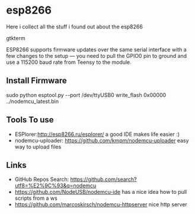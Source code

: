 # esp8266
Here i collect all the stuff i found out about the esp8266

gtkterm

ESP8266 supports firmware updates over the same serial interface with a few changes to the setup — you need to pull the GPIO0 pin to ground and use a 115200 baud rate from Teensy to the module.


## Install Firmware
sudo python esptool.py --port /dev/ttyUSB0  write_flash 0x00000 ../nodemcu_latest.bin


## Tools To use
* ESPlorer:http://esp8266.ru/esplorer/ a good IDE makes life easier :)
* nodemcu-uploader: https://github.com/kmpm/nodemcu-uploader easy way to upload files

## Links
* GitHub Repos Search: https://github.com/search?utf8=%E2%9C%93&q=nodemcu
* https://github.com/NodeUSB/nodemcu-ide has a nice idea how to pull scripts from a ws
* https://github.com/marcoskirsch/nodemcu-httpserver nice http server
